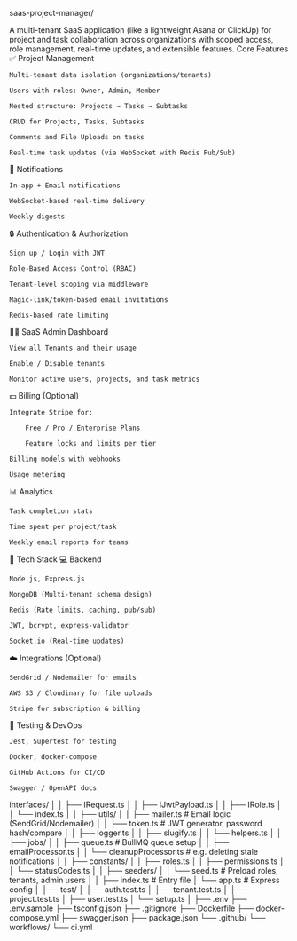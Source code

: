saas-project-manager/

A multi-tenant SaaS application (like a lightweight Asana or ClickUp) for project and task collaboration across organizations with scoped access, role management, real-time updates, and extensible features.
 Core Features
✅ Project Management

    Multi-tenant data isolation (organizations/tenants)

    Users with roles: Owner, Admin, Member

    Nested structure: Projects → Tasks → Subtasks

    CRUD for Projects, Tasks, Subtasks

    Comments and File Uploads on tasks

    Real-time task updates (via WebSocket with Redis Pub/Sub)

🔔 Notifications

    In-app + Email notifications

    WebSocket-based real-time delivery

    Weekly digests

🔒 Authentication & Authorization

    Sign up / Login with JWT

    Role-Based Access Control (RBAC)

    Tenant-level scoping via middleware

    Magic-link/token-based email invitations

    Redis-based rate limiting

🧑‍💼 SaaS Admin Dashboard

    View all Tenants and their usage

    Enable / Disable tenants

    Monitor active users, projects, and task metrics

💵 Billing (Optional)

    Integrate Stripe for:

        Free / Pro / Enterprise Plans

        Feature locks and limits per tier

    Billing models with webhooks

    Usage metering

📊 Analytics

    Task completion stats

    Time spent per project/task

    Weekly email reports for teams

🧰 Tech Stack
💻 Backend

    Node.js, Express.js

    MongoDB (Multi-tenant schema design)

    Redis (Rate limits, caching, pub/sub)

    JWT, bcrypt, express-validator

    Socket.io (Real-time updates)

☁️ Integrations (Optional)

    SendGrid / Nodemailer for emails

    AWS S3 / Cloudinary for file uploads

    Stripe for subscription & billing

🧪 Testing & DevOps

    Jest, Supertest for testing

    Docker, docker-compose

    GitHub Actions for CI/CD

    Swagger / OpenAPI docs







 interfaces/
│   │   ├── IRequest.ts
│   │   ├── IJwtPayload.ts
│   │   ├── IRole.ts
│   │   └── index.ts
│
│   ├── utils/
│   │   ├── mailer.ts             # Email logic (SendGrid/Nodemailer)
│   │   ├── token.ts              # JWT generator, password hash/compare
│   │   ├── logger.ts
│   │   ├── slugify.ts
│   │   └── helpers.ts
│
│   ├── jobs/
│   │   ├── queue.ts              # BullMQ queue setup
│   │   ├── emailProcessor.ts
│   │   └── cleanupProcessor.ts   # e.g. deleting stale notifications
│
│   ├── constants/
│   │   ├── roles.ts
│   │   ├── permissions.ts
│   │   └── statusCodes.ts
│
│   ├── seeders/
│   │   └── seed.ts               # Preload roles, tenants, admin users
│
│   ├── index.ts                  # Entry file
│   └── app.ts                    # Express config
│
├── test/
│   ├── auth.test.ts
│   ├── tenant.test.ts
│   ├── project.test.ts
│   ├── user.test.ts
│   └── setup.ts
│
├── .env
├── .env.sample
├── tsconfig.json
├── .gitignore
├── Dockerfile
├── docker-compose.yml
├── swagger.json
├── package.json
└── .github/
    └── workflows/
        └── ci.yml




